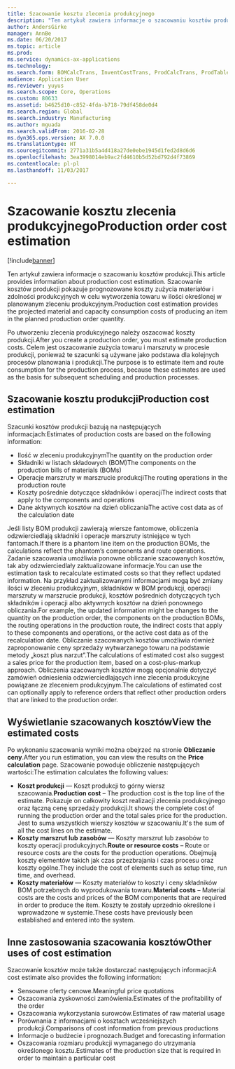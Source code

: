 ```yaml
---
title: Szacowanie kosztu zlecenia produkcyjnego
description: "Ten artykuł zawiera informacje o szacowaniu kosztów produkcji. Szacowanie kosztów produkcji pokazuje prognozowane koszty zużycia materiałów i zdolności produkcyjnych w celu wytworzenia towaru w ilości określonej w planowanym zleceniu produkcyjnym."
author: AndersGirke
manager: AnnBe
ms.date: 06/20/2017
ms.topic: article
ms.prod: 
ms.service: dynamics-ax-applications
ms.technology: 
ms.search.form: BOMCalcTrans, InventCostTrans, ProdCalcTrans, ProdTableJour, ProdTableListPage
audience: Application User
ms.reviewer: yuyus
ms.search.scope: Core, Operations
ms.custom: 80633
ms.assetid: b4625d10-c852-4fda-b718-79df458de0d4
ms.search.region: Global
ms.search.industry: Manufacturing
ms.author: mguada
ms.search.validFrom: 2016-02-28
ms.dyn365.ops.version: AX 7.0.0
ms.translationtype: HT
ms.sourcegitcommit: 2771a31b5a4d418a27de0ebe1945d1fed2d8d6d6
ms.openlocfilehash: 3ea3998014eb9ac2fd4610b5d52bd792d4f73869
ms.contentlocale: pl-pl
ms.lasthandoff: 11/03/2017

---
```


# <a name="production-order-cost-estimation"></a><span data-ttu-id="f401a-104">Szacowanie kosztu zlecenia produkcyjnego</span><span class="sxs-lookup"><span data-stu-id="f401a-104">Production order cost estimation</span></span>

[!include[banner](../includes/banner.md)]


<span data-ttu-id="f401a-105">Ten artykuł zawiera informacje o szacowaniu kosztów produkcji.</span><span class="sxs-lookup"><span data-stu-id="f401a-105">This article provides information about production cost estimation.</span></span> <span data-ttu-id="f401a-106">Szacowanie kosztów produkcji pokazuje prognozowane koszty zużycia materiałów i zdolności produkcyjnych w celu wytworzenia towaru w ilości określonej w planowanym zleceniu produkcyjnym.</span><span class="sxs-lookup"><span data-stu-id="f401a-106">Production cost estimation provides the projected material and capacity consumption costs of producing an item in the planned production order quantity.</span></span> 

<span data-ttu-id="f401a-107">Po utworzeniu zlecenia produkcyjnego należy oszacować koszty produkcji.</span><span class="sxs-lookup"><span data-stu-id="f401a-107">After you create a production order, you must estimate production costs.</span></span> <span data-ttu-id="f401a-108">Celem jest oszacowanie zużycia towaru i marszruty w procesie produkcji, ponieważ te szacunki są używane jako podstawa dla kolejnych procesów planowania i produkcji.</span><span class="sxs-lookup"><span data-stu-id="f401a-108">The purpose is to estimate item and route consumption for the production process, because these estimates are used as the basis for subsequent scheduling and production processes.</span></span>

## <a name="production-cost-estimation"></a><span data-ttu-id="f401a-109">Szacowanie kosztu produkcji</span><span class="sxs-lookup"><span data-stu-id="f401a-109">Production cost estimation</span></span>
<span data-ttu-id="f401a-110">Szacunki kosztów produkcji bazują na następujących informacjach:</span><span class="sxs-lookup"><span data-stu-id="f401a-110">Estimates of production costs are based on the following information:</span></span>

-   <span data-ttu-id="f401a-111">Ilość w zleceniu produkcyjnym</span><span class="sxs-lookup"><span data-stu-id="f401a-111">The quantity on the production order</span></span>
-   <span data-ttu-id="f401a-112">Składniki w listach składowych (BOM)</span><span class="sxs-lookup"><span data-stu-id="f401a-112">The components on the production bills of materials (BOMs)</span></span>
-   <span data-ttu-id="f401a-113">Operacje marszruty w marszrucie produkcji</span><span class="sxs-lookup"><span data-stu-id="f401a-113">The routing operations in the production route</span></span>
-   <span data-ttu-id="f401a-114">Koszty pośrednie dotyczące składników i operacji</span><span class="sxs-lookup"><span data-stu-id="f401a-114">The indirect costs that apply to the components and operations</span></span>
-   <span data-ttu-id="f401a-115">Dane aktywnych kosztów na dzień obliczania</span><span class="sxs-lookup"><span data-stu-id="f401a-115">The active cost data as of the calculation date</span></span>

<span data-ttu-id="f401a-116">Jeśli listy BOM produkcji zawierają wiersze fantomowe, obliczenia odzwierciedlają składniki i operacje marszruty istniejące w tych fantomach.</span><span class="sxs-lookup"><span data-stu-id="f401a-116">If there is a phantom line item on the production BOMs, the calculations reflect the phantom’s components and route operations.</span></span> <span data-ttu-id="f401a-117">Zadanie szacowania umożliwia ponowne obliczanie szacowanych kosztów, tak aby odzwierciedlały zaktualizowane informacje.</span><span class="sxs-lookup"><span data-stu-id="f401a-117">You can use the estimation task to recalculate estimated costs so that they reflect updated information.</span></span> <span data-ttu-id="f401a-118">Na przykład zaktualizowanymi informacjami mogą być zmiany ilości w zleceniu produkcyjnym, składników w BOM produkcji, operacji marszruty w marszrucie produkcji, kosztów pośrednich dotyczących tych składników i operacji albo aktywnych kosztów na dzień ponownego obliczania.</span><span class="sxs-lookup"><span data-stu-id="f401a-118">For example, the updated information might be changes to the quantity on the production order, the components on the production BOMs, the routing operations in the production route, the indirect costs that apply to these components and operations, or the active cost data as of the recalculation date.</span></span> <span data-ttu-id="f401a-119">Obliczanie szacowanych kosztów umożliwia również zaproponowanie ceny sprzedaży wytwarzanego towaru na podstawie metody „koszt plus narzut”.</span><span class="sxs-lookup"><span data-stu-id="f401a-119">The calculations of estimated cost also suggest a sales price for the production item, based on a cost-plus-markup approach.</span></span> <span data-ttu-id="f401a-120">Obliczenia szacowanych kosztów mogą opcjonalnie dotyczyć zamówień odniesienia odzwierciedlających inne zlecenia produkcyjne powiązane ze zleceniem produkcyjnym.</span><span class="sxs-lookup"><span data-stu-id="f401a-120">The calculations of estimated cost can optionally apply to reference orders that reflect other production orders that are linked to the production order.</span></span>

## <a name="view-the-estimated-costs"></a><span data-ttu-id="f401a-121">Wyświetlanie szacowanych kosztów</span><span class="sxs-lookup"><span data-stu-id="f401a-121">View the estimated costs</span></span>
<span data-ttu-id="f401a-122">Po wykonaniu szacowania wyniki można obejrzeć na stronie **Obliczanie ceny**.</span><span class="sxs-lookup"><span data-stu-id="f401a-122">After you run estimation, you can view the results on the **Price calculation** page.</span></span> <span data-ttu-id="f401a-123">Szacowanie powoduje obliczenie następujących wartości:</span><span class="sxs-lookup"><span data-stu-id="f401a-123">The estimation calculates the following values:</span></span>

-   <span data-ttu-id="f401a-124">**Koszt produkcji** — Koszt produkcji to górny wiersz szacowania.</span><span class="sxs-lookup"><span data-stu-id="f401a-124">**Production cost** – The production cost is the top line of the estimate.</span></span> <span data-ttu-id="f401a-125">Pokazuje on całkowity koszt realizacji zlecenia produkcyjnego oraz łączną cenę sprzedaży produkcji.</span><span class="sxs-lookup"><span data-stu-id="f401a-125">It shows the complete cost of running the production order and the total sales price for the production.</span></span> <span data-ttu-id="f401a-126">Jest to suma wszystkich wierszy kosztów w szacowaniu.</span><span class="sxs-lookup"><span data-stu-id="f401a-126">It's the sum of all the cost lines on the estimate.</span></span>
-   <span data-ttu-id="f401a-127">**Koszty marszrut lub zasobów** — Koszty marszrut lub zasobów to koszty operacji produkcyjnych.</span><span class="sxs-lookup"><span data-stu-id="f401a-127">**Route or resource costs** – Route or resource costs are the costs for the production operations.</span></span> <span data-ttu-id="f401a-128">Obejmują koszty elementów takich jak czas przezbrajania i czas procesu oraz koszty ogólne.</span><span class="sxs-lookup"><span data-stu-id="f401a-128">They include the cost of elements such as setup time, run time, and overhead.</span></span>
-   <span data-ttu-id="f401a-129">**Koszty materiałów** — Koszty materiałów to koszty i ceny składników BOM potrzebnych do wyprodukowania towaru.</span><span class="sxs-lookup"><span data-stu-id="f401a-129">**Material costs** – Material costs are the costs and prices of the BOM components that are required in order to produce the item.</span></span> <span data-ttu-id="f401a-130">Koszty te zostały uprzednio określone i wprowadzone w systemie.</span><span class="sxs-lookup"><span data-stu-id="f401a-130">These costs have previously been established and entered into the system.</span></span>

## <a name="other-uses-of-cost-estimation"></a><span data-ttu-id="f401a-131">Inne zastosowania szacowania kosztów</span><span class="sxs-lookup"><span data-stu-id="f401a-131">Other uses of cost estimation</span></span>
<span data-ttu-id="f401a-132">Szacowanie kosztów może także dostarczać następujących informacji:</span><span class="sxs-lookup"><span data-stu-id="f401a-132">A cost estimate also provides the following information:</span></span>

-   <span data-ttu-id="f401a-133">Sensowne oferty cenowe.</span><span class="sxs-lookup"><span data-stu-id="f401a-133">Meaningful price quotations</span></span>
-   <span data-ttu-id="f401a-134">Oszacowania zyskowności zamówienia.</span><span class="sxs-lookup"><span data-stu-id="f401a-134">Estimates of the profitability of the order</span></span>
-   <span data-ttu-id="f401a-135">Oszacowania wykorzystania surowców.</span><span class="sxs-lookup"><span data-stu-id="f401a-135">Estimates of raw material usage</span></span>
-   <span data-ttu-id="f401a-136">Porównania z informacjami o kosztach wcześniejszych produkcji.</span><span class="sxs-lookup"><span data-stu-id="f401a-136">Comparisons of cost information from previous productions</span></span>
-   <span data-ttu-id="f401a-137">Informacje o budżecie i prognozach.</span><span class="sxs-lookup"><span data-stu-id="f401a-137">Budget and forecasting information</span></span>
-   <span data-ttu-id="f401a-138">Oszacowania rozmiaru produkcji wymaganego do utrzymania określonego kosztu.</span><span class="sxs-lookup"><span data-stu-id="f401a-138">Estimates of the production size that is required in order to maintain a particular cost</span></span>





